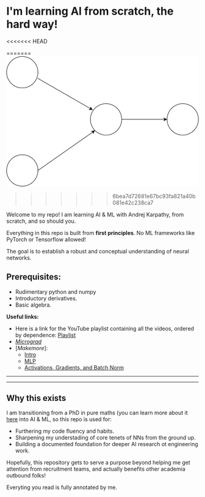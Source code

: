 # I'm learning AI from scratch, the hard way!

<<<<<<< HEAD

=======
![diagram](./assets/diagram.drawio.svg)
>>>>>>> 6bea7d72681e67bc93fa821a40b081e42c238ca7

Welcome to my repo! I am learning AI & ML with Andrej Karpathy, from scratch, and so should you.

Everything in this repo is built from **first principles**. No ML frameworks like PyTorch or Tensorflow allowed! 

The goal is to establish a robust and conceptual understanding of neural networks. 

## Prerequisites:
- Rudimentary python and numpy
- Introductory derivatives.
- Basic algebra.

**Useful links:**
- Here is a link for the YouTube playlist containing all the videos, ordered by dependence: [Playlist](https://www.youtube.com/playlist?list=PLAqhIrjkxbuWI23v9cThsA9GvCAUhRvKZ)
- [*Micrograd*](https://youtu.be/VMj-3S1tku0?si=8FOx5XlWblZZiAaC)
- [*Makemore*]:
  - [Intro](https://youtu.be/PaCmpygFfXo?si=wuC5yFxWspr9-KKr)
  - [MLP](https://youtu.be/TCH_1BHY58I?si=WkH5kB-iFLvQDPy1)
  - [Activations, Gradients, and Batch Norm](https://youtu.be/P6sfmUTpUmc?si=76Wcat4PdvR8aZKj)    

  
---

---

## Why this exists

I am transitioning from a PhD in pure maths (you can learn more about it [here]([diogofd](https://diogofd.github.io/)) into AI & ML, so this repo is used for:
- Furthering my code fluency and habits.
- Sharpening my understading of core tenets of NNs from the ground up.
- Building a documented foundation for deeper AI research ot engineering work.

Hopefully, this repository gets to serve a purpose beyond helping me get attention from recruitment teams, and actually benefits other academia outbound folks!

Everyting you read is fully annotated by me. 




